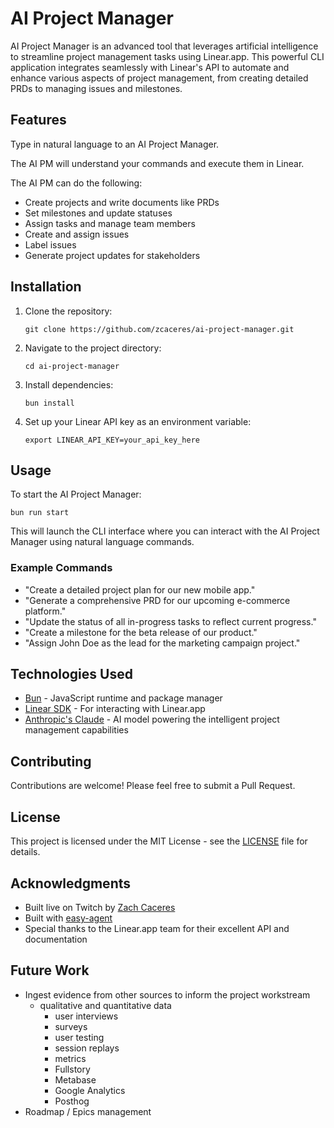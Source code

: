 # AI Project Manager

AI Project Manager is an advanced tool that leverages artificial intelligence to streamline project management tasks using Linear.app. This powerful CLI application integrates seamlessly with Linear's API to automate and enhance various aspects of project management, from creating detailed PRDs to managing issues and milestones.

## Features

Type in natural language to an AI Project Manager.

The AI PM will understand your commands and execute them in Linear.

The AI PM can do the following:
- Create projects and write documents like PRDs
- Set milestones and update statuses
- Assign tasks and manage team members
- Create and assign issues
- Label issues
- Generate project updates for stakeholders

## Installation

1. Clone the repository:
   ```
   git clone https://github.com/zcaceres/ai-project-manager.git
   ```

2. Navigate to the project directory:
   ```
   cd ai-project-manager
   ```

3. Install dependencies:
   ```
   bun install
   ```

4. Set up your Linear API key as an environment variable:
   ```
   export LINEAR_API_KEY=your_api_key_here
   ```

## Usage

To start the AI Project Manager:

```
bun run start
```

This will launch the CLI interface where you can interact with the AI Project Manager using natural language commands.

### Example Commands

- "Create a detailed project plan for our new mobile app."
- "Generate a comprehensive PRD for our upcoming e-commerce platform."
- "Update the status of all in-progress tasks to reflect current progress."
- "Create a milestone for the beta release of our product."
- "Assign John Doe as the lead for the marketing campaign project."

## Technologies Used

- [Bun](https://bun.sh) - JavaScript runtime and package manager
- [Linear SDK](https://developers.linear.app/docs/sdk/getting-started) - For interacting with Linear.app
- [Anthropic's Claude](https://www.anthropic.com) - AI model powering the intelligent project management capabilities

## Contributing

Contributions are welcome! Please feel free to submit a Pull Request.

## License

This project is licensed under the MIT License - see the [LICENSE](LICENSE) file for details.

## Acknowledgments

- Built live on Twitch by [Zach Caceres](https://www.twitch.tv/zachdotdev)
- Built with [easy-agent](https://github.com/zcaceres/easy-agent)
- Special thanks to the Linear.app team for their excellent API and documentation


## Future Work

- Ingest evidence from other sources to inform the project workstream
  - qualitative and quantitative data
    - user interviews
    - surveys
    - user testing
    - session replays
    - metrics
    - Fullstory
    - Metabase
    - Google Analytics
    - Posthog
- Roadmap / Epics management
